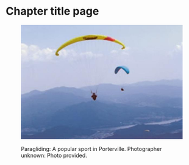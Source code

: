 # Chapter title page

<figure><img src="../.gitbook/assets/-197-229.jpg" alt=""><figcaption><p>Paragliding: A popular sport in Porterville. Photographer unknown: Photo provided.</p></figcaption></figure>
